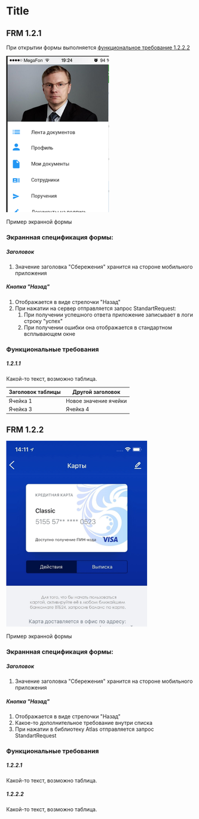 # Title

## FRM 1.2.1

При открытии формы выполняется [функциональное требование 1.2.2.2](#1222)

![](.template_images/template2.png)

Пример экранной формы

### Экраннная спецификация формы:

##### Заголовок

1. Значение заголовка "Сбережения" хранится на стороне мобильного приложения

##### Кнопка "Назад"

1. Отображается в виде стрелочки "Назад"
1. При нажатии на сервер отправляется запрос StandartRequest:
    1. При получении успешного ответа приложение записывает в логи строку "успех"
    1. При получении ошибки она отображается в стандартном всплывающем окне

### Функциональные требования

##### 1.2.1.1

Какой-то текст, возможно таблица.

Заголовок таблицы | Другой заголовок
-------- | --------
Ячейка 1 | Новое значение ячейки
Ячейка 3 | Ячейка 4

## FRM 1.2.2

![](.template_images/FRM1.2.2.png)

Пример экранной формы

### Экраннная спецификация формы:

##### Заголовок

1. Значение заголовка "Сбережения" хранится на стороне мобильного приложения

##### Кнопка "Назад"

[comment]: <> (Было реализовано в рамках CR-1043)

1. Отображается в виде стрелочки "Назад"
1. Какое-то дополнительное требование внутри списка
1. При нажатии в библиотеку Atlas отправляется запрос StandartRequest

### Функциональные требования

##### 1.2.2.1

Какой-то текст, возможно таблица.

##### 1.2.2.2

Какой-то текст, возможно таблица.
